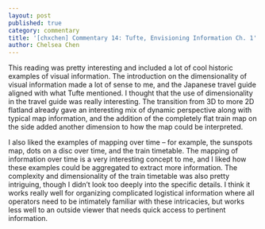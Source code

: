 ```yaml
---
layout: post
published: true
category: commentary
title: '[chxchen] Commentary 14: Tufte, Envisioning Information Ch. 1'
author: Chelsea Chen
---
```

This reading was pretty interesting and included a lot of cool historic examples of visual information. The introduction on the dimensionality of visual information made a lot of sense to me, and the Japanese travel guide aligned with what Tufte mentioned. I thought that the use of dimensionality in the travel guide was really interesting. The transition from 3D to more 2D flatland already gave an interesting mix of dynamic perspective along with typical map information, and the addition of the completely flat train map on the side added another dimension to how the map could be interpreted.

I also liked the examples of mapping over time – for example, the sunspots map, dots on a disc over time, and the train timetable. The mapping of information over time is a very interesting concept to me, and I liked how these examples could be aggregated to extract more information. The complexity and dimensionality of the train timetable was also pretty intriguing, though I didn’t look too deeply into the specific details. I think it works really well for organizing complicated logistical information where all operators need to be intimately familiar with these intricacies, but works less well to an outside viewer that needs quick access to pertinent information.